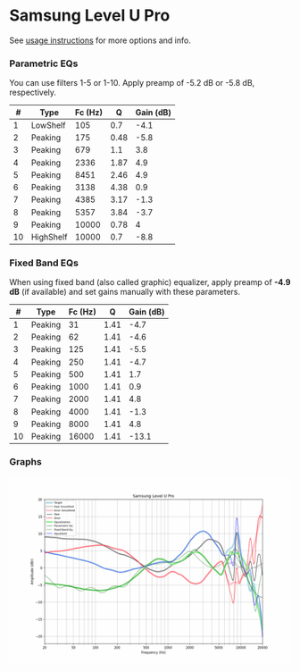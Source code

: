 # Samsung Level U Pro
See [usage instructions](https://github.com/jaakkopasanen/AutoEq#usage) for more options and info.

### Parametric EQs
You can use filters 1-5 or 1-10. Apply preamp of -5.2 dB or -5.8 dB, respectively.

|   # | Type      |   Fc (Hz) |    Q |   Gain (dB) |
|-----|-----------|-----------|------|-------------|
|   1 | LowShelf  |       105 | 0.7  |        -4.1 |
|   2 | Peaking   |       175 | 0.48 |        -5.8 |
|   3 | Peaking   |       679 | 1.1  |         3.8 |
|   4 | Peaking   |      2336 | 1.87 |         4.9 |
|   5 | Peaking   |      8451 | 2.46 |         4.9 |
|   6 | Peaking   |      3138 | 4.38 |         0.9 |
|   7 | Peaking   |      4385 | 3.17 |        -1.3 |
|   8 | Peaking   |      5357 | 3.84 |        -3.7 |
|   9 | Peaking   |     10000 | 0.78 |         4   |
|  10 | HighShelf |     10000 | 0.7  |        -8.8 |

### Fixed Band EQs
When using fixed band (also called graphic) equalizer, apply preamp of **-4.9 dB** (if available) and set gains manually with these parameters.

|   # | Type    |   Fc (Hz) |    Q |   Gain (dB) |
|-----|---------|-----------|------|-------------|
|   1 | Peaking |        31 | 1.41 |        -4.7 |
|   2 | Peaking |        62 | 1.41 |        -4.6 |
|   3 | Peaking |       125 | 1.41 |        -5.5 |
|   4 | Peaking |       250 | 1.41 |        -4.7 |
|   5 | Peaking |       500 | 1.41 |         1.7 |
|   6 | Peaking |      1000 | 1.41 |         0.9 |
|   7 | Peaking |      2000 | 1.41 |         4.8 |
|   8 | Peaking |      4000 | 1.41 |        -1.3 |
|   9 | Peaking |      8000 | 1.41 |         4.8 |
|  10 | Peaking |     16000 | 1.41 |       -13.1 |

### Graphs
![](./Samsung%20Level%20U%20Pro.png)
